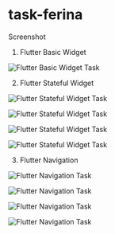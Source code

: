 # task-ferina

Screenshot

1. Flutter Basic Widget

![Flutter Basic Widget Task](screenshots/flutter-widget-ferina.jpeg)

2. Flutter Stateful Widget

![Flutter Stateful Widget Task](screenshots/flutter-stateful-widget-1.jpeg)

![Flutter Stateful Widget Task](screenshots/flutter-stateful-widget-2.jpeg)

![Flutter Stateful Widget Task](screenshots/flutter-stateful-widget-3.jpeg)

![Flutter Stateful Widget Task](screenshots/flutter-stateful-widget-4.jpg)

3. Flutter Navigation

![Flutter Navigation Task](screenshots/navigation-dashbord_page.png)

![Flutter Navigation Task](screenshots/navigation-detail_page.png)

![Flutter Navigation Task](screenshots/navigation-edit_page.png)

![Flutter Navigation Task](screenshots/navigation-add_page.png)
